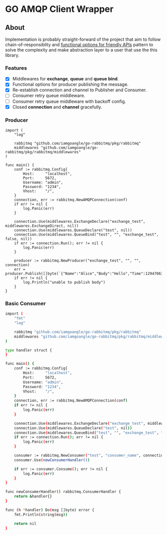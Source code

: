# GO AMQP Client Wrapper

## About

Implementation is probably straight-forward of the project that aim to follow chain-of-responsiblity and [functional options for friendly APIs](https://dave.cheney.net/2014/10/17/functional-options-for-friendly-apis) pattern to solve the complexity and make abstraction layer to a user that use the this library.

### Features

- [x] Middlewares for **exchange**, **queue** and **queue bind**.
- [x] Functional options for producer publishing the message.
- [x] Re-establish connection and channel to Publisher and Consumer.
- [ ] Consumer retry queue middleware.
- [ ] Consumer retry queue middleware with backoff config.
- [x] Closed **connection** and **channel** gracefully.

### Producer

```shell
import (
	"log"

	rabbitmq "github.com/iamgoangle/go-rabbitmq/pkg/rabbitmq"
	middlewares "github.com/iamgoangle/go-rabbitmq/pkg/rabbitmq/middlewares"
)

func main() {
	conf := rabbitmq.Config{
		Host:     "localhost",
		Port:     5672,
		Username: "admin",
		Password: "1234",
		Vhost:    "/",
	}
	connection, err := rabbitmq.NewAMQPConnection(conf)
	if err != nil {
		log.Panic(err)
	}

	connection.Use(middlewares.ExchangeDeclare("exchange_test", middlewares.ExchangeDirect, nil))
	connection.Use(middlewares.QueueDeclare("test", nil))
	connection.Use(middlewares.QueueBind("test", "", "exchange_test", false, nil))
	if err := connection.Run(); err != nil {
		log.Panic(err)
	}

	producer := rabbitmq.NewProducer("exchange_test", "", "", connection)
	err = producer.Publish([]byte(`{"Name":"Alice","Body":"Hello","Time":1294706395881547000}`))
	if err != nil {
		log.Println("unable to publish body")
	}
}
```

### Basic Consumer

```sh
import (
	"fmt"
	"log"

	rabbitmq "github.com/iamgoangle/go-rabbitmq/pkg/rabbitmq"
	middlewares "github.com/iamgoangle/go-rabbitmq/pkg/rabbitmq/middlewares"
)

type handler struct {
}

func main() {
	conf := rabbitmq.Config{
		Host:     "localhost",
		Port:     5672,
		Username: "admin",
		Password: "1234",
		Vhost:    "/",
	}
	connection, err := rabbitmq.NewAMQPConnection(conf)
	if err != nil {
		log.Panic(err)
	}

	connection.Use(middlewares.ExchangeDeclare("exchange_test", middlewares.ExchangeDirect, nil))
	connection.Use(middlewares.QueueDeclare("test", nil))
	connection.Use(middlewares.QueueBind("test", "", "exchange_test", false, nil))
	if err := connection.Run(); err != nil {
		log.Panic(err)
	}

	consumer := rabbitmq.NewConsumer("test", "consumer_name", connection)
	consumer.Use(newConsumerHandler())

	if err := consumer.Consume(); err != nil {
		log.Panic(err)
	}
}

func newConsumerHandler() rabbitmq.ConsumerHandler {
	return &handler{}
}

func (h *handler) Do(msg []byte) error {
	fmt.Println(string(msg))

	return nil
}
```

